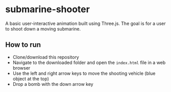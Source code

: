 # submarine-shooter
A basic user-interactive animation built using Three.js. The goal is for a user to shoot down a moving submarine.
## How to run
* Clone/download this repository
* Navigate to the downloaded folder and open the `index.html` file in a web browser
* Use the left and right arrow keys to move the shooting vehicle (blue object at the top)
* Drop a bomb with the down arrow key
